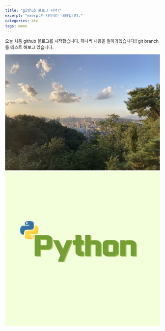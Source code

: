 ```yaml
---
title: "github 블로그 시작!"
excerpt: "exerpt가 나타내는 내용입니다."
categories: etc
tags: memo
---
```


오늘 처음 github 블로그를 시작했습니다.
하나씩 내용을 알아가겠습니다!!
git branch를 테스트 해보고 있습니다.

![이미지](../images/22-02-14-start/배경화면.jpg)
![이미지](../images/22-02-14-start/python.jpg)
